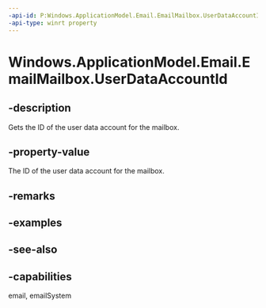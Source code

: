 ```yaml
---
-api-id: P:Windows.ApplicationModel.Email.EmailMailbox.UserDataAccountId
-api-type: winrt property
---
```


<!-- Property syntax
public string UserDataAccountId { get; }
-->

# Windows.ApplicationModel.Email.EmailMailbox.UserDataAccountId

## -description
Gets the ID of the user data account for the mailbox.

## -property-value
The ID of the user data account for the mailbox.

## -remarks

## -examples

## -see-also

## -capabilities
email, emailSystem

